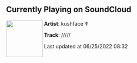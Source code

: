 ## Currently Playing on SoundCloud

[<img align="left" width="100" src="https://i1.sndcdn.com/artworks-HlI8b3WzLT3tgAWt-CAYP7A-t500x500.jpg">](https://soundcloud.com/kushfaceleanin/55555x)

**Artist**: kushface ☤ 

**Track**: /////

Last updated at 06/25/2022 08:32
